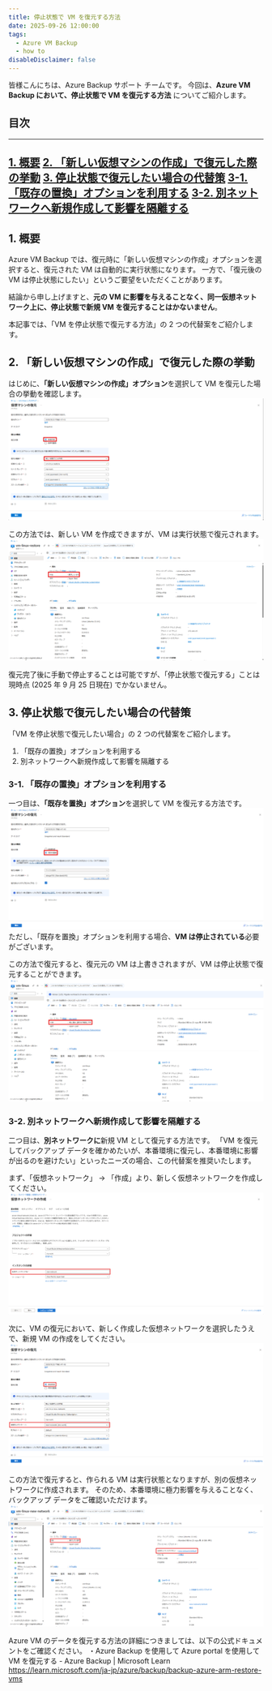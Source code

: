 ```yaml
---
title: 停止状態で VM を復元する方法
date: 2025-09-26 12:00:00
tags:
  - Azure VM Backup
  - how to
disableDisclaimer: false
---
```


<!-- more -->
皆様こんにちは、Azure Backup サポート チームです。
今回は、**Azure VM Backup において、停止状態で VM を復元する方法** についてご紹介します。

## 目次
-----------------------------------------------------------
[1. 概要](#1)
[2. 「新しい仮想マシンの作成」で復元した際の挙動](#2)
[3. 停止状態で復元したい場合の代替策](#3)
[3-1. 「既存の置換」オプションを利用する](#3-1)
[3-2. 別ネットワークへ新規作成して影響を隔離する](#3-2)
-----------------------------------------------------------


## <a id="1"></a>1. 概要
Azure VM Backup では、復元時に「新しい仮想マシンの作成」オプションを選択すると、復元された VM は自動的に実行状態になります。
一方で、「復元後の VM は停止状態にしたい」というご要望をいただくことがあります。

結論から申し上げますと、**元の VM に影響を与えることなく、同一仮想ネットワーク上に、停止状態で新規 VM を復元することはかないません**。

本記事では、「VM を停止状態で復元する方法」の 2 つの代替案をご紹介します。


## <a id="2"></a>2. 「新しい仮想マシンの作成」で復元した際の挙動
はじめに、**「新しい仮想マシンの作成」オプション**を選択して VM を復元した場合の挙動を確認します。
![](./HowToRestoreVmsInStoppedStates/2_restore.png)

この方法では、新しい VM を作成できますが、VM は実行状態で復元されます。
![](./HowToRestoreVmsInStoppedStates/2_restoredVm.png)

復元完了後に手動で停止することは可能ですが、「停止状態で復元する」ことは現時点 (2025 年 9 月 25 日現在) でかないません。

## <a id="3"></a>3. 停止状態で復元したい場合の代替策
「VM を停止状態で復元したい場合」の 2 つの代替案をご紹介します。
1. 「既存の置換」オプションを利用する
1. 別ネットワークへ新規作成して影響を隔離する

### <a id="3-1"></a>3-1. 「既存の置換」オプションを利用する
一つ目は、**「既存を置換」オプション**を選択して VM を復元する方法です。
![](./HowToRestoreVmsInStoppedStates/3_1_restore.png)
ただし、「既存を置換」オプションを利用する場合、**VM は停止されている**必要がございます。

この方法で復元すると、復元元の VM は上書きされますが、VM は停止状態で復元することができます。
![](./HowToRestoreVmsInStoppedStates/3_1_restoredVm.png)

### <a id="3-2"></a>3-2. 別ネットワークへ新規作成して影響を隔離する
二つ目は、**別ネットワークに**新規 VM として復元する方法です。
「VM を復元してバックアップ データを確かめたいが、本番環境に復元し、本番環境に影響が出るのを避けたい」といったニーズの場合、この代替案を推奨いたします。

まず、「仮想ネットワーク」 → 「作成」より、新しく仮想ネットワークを作成してください。
![](./HowToRestoreVmsInStoppedStates/3_2_virtualNetwork.png)

次に、VM の復元において、新しく作成した仮想ネットワークを選択したうえで、新規 VM の作成をしてください。
![](./HowToRestoreVmsInStoppedStates/3_2_restore.png)

この方法で復元すると、作られる VM は実行状態となりますが、別の仮想ネットワークに作成されます。
そのため、本番環境に極力影響を与えることなく、バックアップ データをご確認いただけます。
![](./HowToRestoreVmsInStoppedStates/3_2_restoredVm.png)

Azure VM のデータを復元する方法の詳細につきましては、以下の公式ドキュメントをご確認ください。
・Azure Backup を使用して Azure portal を使用して VM を復元する - Azure Backup | Microsoft Learn
　https://learn.microsoft.com/ja-jp/azure/backup/backup-azure-arm-restore-vms
